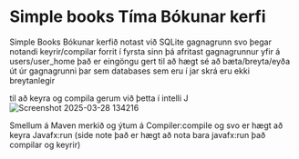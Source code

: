 # Simple books Tíma Bókunar kerfi<br>

Simple Books Bókunar kerfið notast við SQLite gagnagrunn svo þegar notandi keyrir/compilar forrit í fyrsta sinn þá afritast gagnagrunnur yfir á users/user_home það er eingöngu gert til að hægt sé að bæta/breyta/eyða út úr gagnagrunni þar sem databases sem eru í jar skrá eru ekki breytanlegir <br>

til að keyra og compila gerum við þetta í intelli J<br>
![Screenshot 2025-03-28 134216](https://github.com/user-attachments/assets/150cde45-6036-4e69-8dd8-d03ad6e16740)

Smellum á  Maven merkið og ýtum á Compiler:compile og svo er hægt að keyra Javafx:run  (side note það er hægt að nota bara javafx:run það compilar og keyrir)
